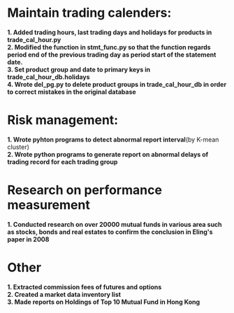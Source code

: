 # Maintain trading calenders:
**1. Added trading hours, last trading days and holidays for products in trade_cal_hour.py**  
**2. Modified the function in stmt_func.py so that the function regards period end of the previous trading day as period start of the statement date.**  
**3. Set product group and date to primary keys in trade_cal_hour_db.holidays**  
**4. Wrote del_pg.py to delete product groups in trade_cal_hour_db in order to correct mistakes in the original database**  

# Risk management:
**1. Wrote pyhton programs to detect abnormal report interval**(by K-mean cluster)  
**2. Wrote python programs to generate report on abnormal delays of trading record for each trading group**

# Research on performance measurement
**1. Conducted research on over 20000 mutual funds in various area such as stocks, bonds and real estates to confirm the conclusion in Eling's paper in 2008**

# Other  
**1. Extracted commission fees of futures and options**  
**2. Created a market data inventory list**  
**3. Made reports on Holdings of Top 10 Mutual Fund in Hong Kong**
